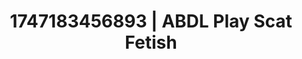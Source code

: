 ---
categories:
- Ass worship
- Sultry voice
- Gender-fluid lovers
- Pleasure mapping
- Titty fuck
image: /assets/images/1747183456893.jpg
layout: post
seo:
  description: Featured content with premium ABDL Play, Scat Fetish. HD images available.
  keywords: ABDL Play, Scat Fetish
  og_image: /assets/images/1747183456893.jpg
  schema_type: VisualArtwork
tags:
- ABDL Play
- Scat Fetish
- '#1747183456893'
title: 1747183456893 | ABDL Play Scat Fetish
---